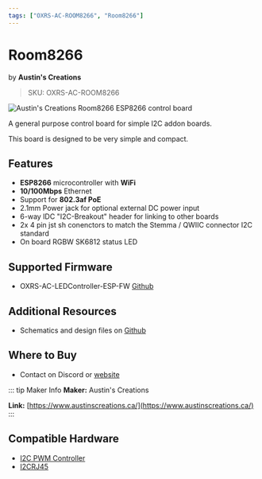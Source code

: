 ```yaml
---
tags: ["OXRS-AC-ROOM8266", "Room8266"]
---
```

# Room8266
<p class="maker">by <b>Austin's Creations</b></p>

> SKU: OXRS-AC-ROOM8266

<!-- Board Image -->
![Austin's Creations Room8266 ESP8266 control board](/images/oxrs-room8266.jpg)

<!-- Board Description -->
A general purpose control board for simple I2C addon boards.

This board is designed to be very simple and compact.

## Features

- **ESP8266** microcontroller with **WiFi**
- **10/100Mbps** Ethernet
- Support for **802.3af PoE**
- 2.1mm Power jack for optional external DC power input
- 6-way IDC "I2C-Breakout" header for linking to other boards
- 2x 4 pin jst sh conenctors to match the Stemma / QWIIC connector I2C standard
- On board RGBW SK6812 status LED

## Supported Firmware
- OXRS-AC-LEDController-ESP-FW [Github](https://github.com/austinscreations/OXRS-AC-LedController-ESP-FW)

## Additional Resources
- Schematics and design files on [Github](https://github.com/austinscreations/PWM-Controllers/tree/main/room8266)

## Where to Buy
- Contact on Discord or [website](https://www.austinscreations.ca/)

<!-- ## FAQs
:::
TODO - to supply some FAQ's
::: -->

::: tip Maker Info
**Maker:** Austin's Creations

**Link:** [https://www.austinscreations.ca/](https://www.austinscreations.ca/)
:::

## Compatible Hardware
- [I2C PWM Controller](/docs/hardware/output-devices/pwm-controllers.md)
- [I2CRJ45](/docs/hardware/input-devices/I2CRJ45.md)
